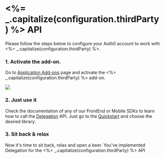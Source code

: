 # <%= _.capitalize(configuration.thirdParty) %> API

Please follow the steps below to configure your Auth0 account to work with <%= _.capitalize(configuration.thirdParty) %>.

### 1. Activate the add-on.

Go to <a href="<%= uiAppAddonsURL %>" target="_new">Application Add-ons</a> page and activate the <%= _.capitalize(configuration.thirdParty) %> add-on.

<img src="https://cloudup.com/c8xbUL6QbJa+" />

### 2. Just use it

Check the documentation of any of our FrontEnd or Mobile SDKs to learn how to call the [Delegation](https://docs.auth0.com/auth-api#delegated) API. Just go to the [Quickstart](https://docs.auth0.com/) and choose the desired library.

### 3. Sit back & relax

Now it's time to sit back, relax and open a beer. You've implemented Delegation for the <%= _.capitalize(configuration.thirdParty) %> API
